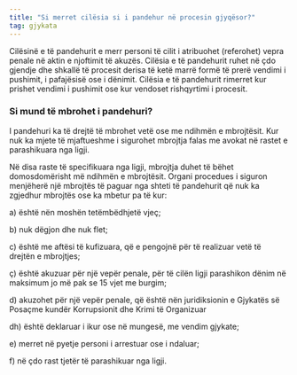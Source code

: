 ```yaml
---
title: "Si merret cilësia si i pandehur në procesin gjyqësor?"
tag: gjykata
---
```


Cilësinë e të pandehurit e merr personi të cilit i atribuohet (referohet) vepra penale në aktin e njoftimit të akuzës. Cilësia e të pandehurit ruhet në çdo gjendje dhe shkallë të procesit derisa të ketë marrë formë të prerë vendimi i pushimit, i pafajësisë ose i dënimit. Cilësia e të pandehurit rimerret kur prishet vendimi i pushimit ose kur vendoset rishqyrtimi i procesit.

### Si mund të mbrohet i pandehuri?

I pandehuri ka të drejtë të mbrohet vetë ose me ndihmën e mbrojtësit. Kur nuk ka mjete të
mjaftueshme i sigurohet mbrojtja falas me avokat në rastet e parashikuara nga ligji.

Në disa raste të specifikuara nga ligji, mbrojtja duhet të bëhet domosdomërisht më ndihmën e mbrojtësit. Organi procedues i siguron menjëherë një mbrojtës të paguar nga shteti të pandehurit që nuk ka zgjedhur mbrojtës ose ka mbetur pa të kur:

a) është nën moshën tetëmbëdhjetë vjeç;

b) nuk dëgjon dhe nuk flet;

c) është me aftësi të kufizuara, që e pengojnë për të realizuar vetë të drejtën e mbrojtjes;

ç) është akuzuar për një vepër penale, për të cilën ligji parashikon dënim në maksimum jo më
pak se 15 vjet me burgim;

d) akuzohet për një vepër penale, që është nën juridiksionin e Gjykatës së Posaçme kundër Korrupsionit dhe Krimi të Organizuar

dh) është deklaruar i ikur ose në mungesë, me vendim gjykate;

e) merret në pyetje personi i arrestuar ose i ndaluar;

f) në çdo rast tjetër të parashikuar nga ligji.

